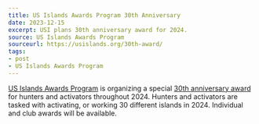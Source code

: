 ```yaml
---
title: US Islands Awards Program 30th Anniversary
date: 2023-12-15
excerpt: USI plans 30th anniversary award for 2024.
source: US Islands Awards Program
sourceurl: https://usislands.org/30th-award/
tags:
- post
- US Islands Awards Program
---
```

[US Islands Awards Program](https://usislands.org/) is organizing a special [30th anniversary award](https://usislands.org/30th-award/) for hunters and activators throughout 2024. Hunters and activators are tasked with activating, or working 30 different islands in 2024. Individual and club awards will be available. 